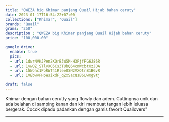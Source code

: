 ```yaml
---
title: "QWEZA big Khimar panjang Quail Hijab bahan ceruty"
date: 2023-01-17T16:54:22+07:00
collections: ["Khimar", "Quail"]
brands: "Quail"
grams: "250"
description : "QWEZA big Khimar panjang Quail Hijab bahan ceruty"
price: "100,000.00"

google_drive:
  enable: true
  pics:
  - url: 1dwrNVKJPen2KQrB3W5M-H3PjfFG6J86R
  - url: 1ywOZ_STlyXO5Cs3TUbQ64cmWcbtXzJOA
  - url: 1GWohc1PoRWT41Rlee0SN2VXOtnB1BGvR
  - url: 1VEbwvFHpWsixdF_qZxSacQsB6UwXg9tj

draft: false
---
```


Khimar dengan bahan cerutty yang flowly dan adem. Cuttingnya unik dan ada belahan di samping kanan dan kiri membuat tangan lebih leluasa bergerak. Cocok dipadu padankan dengan gamis favorit Quailovers"

--------    
 
